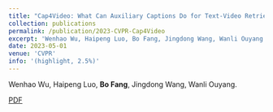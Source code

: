 ```yaml
---
title: "Cap4Video: What Can Auxiliary Captions Do for Text-Video Retrieval?"
collection: publications
permalink: /publication/2023-CVPR-Cap4Video
excerpt: 'Wenhao Wu, Haipeng Luo, Bo Fang, Jingdong Wang, Wanli Ouyang.'
date: 2023-05-01
venue: 'CVPR'
info: '(highlight, 2.5%)'
---
```

Wenhao Wu, Haipeng Luo, <b>Bo Fang</b>, Jingdong Wang, Wanli Ouyang.

[PDF](https://arxiv.org/pdf/2301.00184.pdf)

